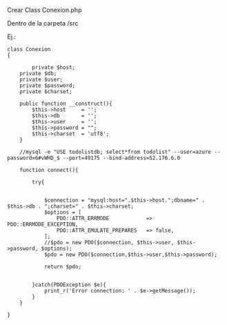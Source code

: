 Crear Class Conexion.php

Dentro de la carpeta /src

Ej.: 

	class Conexion
	{

            private $host;
	    private $db;
	    private $user;
	    private $password;
	    private $charset;

	    public function __construct(){
	        $this->host     = '';
	        $this->db       = '';
	        $this->user     = '';
	        $this->password = "";
	        $this->charset  = 'utf8';
	    }

	    //mysql -e "USE todolistdb; select*from todolist" --user=azure --password=6#vWHD_$ --port=49175 --bind-address=52.176.6.0

	    function connect(){
	    
	        try{

	            
	            $connection = "mysql:host=".$this->host.";dbname=" . $this->db . ";charset=" . $this->charset;
	            $options = [
	                PDO::ATTR_ERRMODE            => PDO::ERRMODE_EXCEPTION,
	                PDO::ATTR_EMULATE_PREPARES   => false,
	            ];
	            //$pdo = new PDO($connection, $this->user, $this->password, $options);
	            $pdo = new PDO($connection,$this->user,$this->password);
	        
	            return $pdo;


	        }catch(PDOException $e){
	            print_r('Error connection: ' . $e->getMessage());
	        }   
	    }

	}
